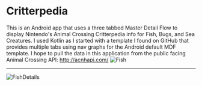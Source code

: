 # Critterpedia
This is an Android app that uses a three tabbed Master Detail Flow to display Nintendo's Animal Crossing Critterpedia info for Fish, Bugs, and Sea Creatures. I used Kotlin as I started with a template I found on GitHub that provides multiple tabs using nav graphs for the Android default MDF template. I hope to pull the data in this application from the public facing Animal Crossing API: http://acnhapi.com/ 
![Fish](https://user-images.githubusercontent.com/54990039/109873197-cf72ea80-7c43-11eb-9143-49bd4fa2e4f7.PNG)

__________________________________________________________________________________________________________________________________________________________________________
![FishDetails](https://user-images.githubusercontent.com/54990039/109873204-d1d54480-7c43-11eb-81b1-855719130be5.PNG)

